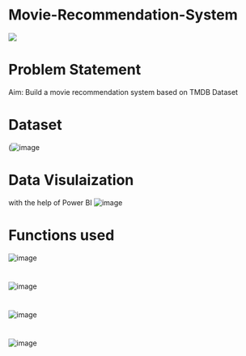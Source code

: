 # Movie-Recommendation-System
![](https://cdn.analyticsvidhya.com/wp-content/uploads/2020/11/75825featured2.png)

#

# Problem Statement
Aim: Build a movie recommendation system based on TMDB Dataset

#

# Dataset
(![image](https://user-images.githubusercontent.com/122387682/212533444-d0c21691-8a7d-44b7-b539-41ac7ef15b37.png)

#

# Data Visulaization
with the help of Power BI
![image](https://user-images.githubusercontent.com/122387682/212533504-0ad8fe78-00f7-40ae-9e57-815f818e3ebf.png)

#

# Functions used
![image](https://user-images.githubusercontent.com/122387682/212533610-3cadcc18-89af-4a78-815d-adace2d76dc4.png)

#

![image](https://user-images.githubusercontent.com/122387682/212533718-8a7ab6d8-cee2-4c21-8897-3df01b63427b.png)

#

![image](https://user-images.githubusercontent.com/122387682/212533737-3c299736-bbe8-49f4-b154-fc0eb7b97710.png)

#

![image](https://user-images.githubusercontent.com/122387682/212533755-b7a6e354-b745-4dcf-803a-a924ece29427.png)




